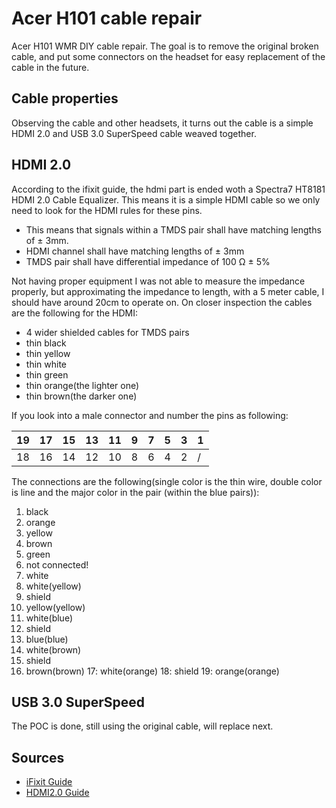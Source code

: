 # Acer H101 cable repair
Acer H101 WMR DIY cable repair. The goal is to remove the original broken cable, and put some connectors on the headset for easy replacement of the cable in the future.

## Cable properties
Observing the cable and other headsets, it turns out the cable is a simple HDMI 2.0 and USB 3.0 SuperSpeed cable weaved together.

## HDMI 2.0
According to the ifixit guide, the hdmi part is ended woth a Spectra7 HT8181 HDMI 2.0 Cable Equalizer. This means it is a simple HDMI cable so we only need to look for the HDMI rules for these pins.
* This means that signals within a TMDS pair shall have matching lengths of ± 3mm.
* HDMI channel shall have matching lengths of ± 3mm
* TMDS pair shall have differential impedance of 100 Ω ± 5%

Not having proper equipment I was not able to measure the impedance properly, but approximating the impedance to length, with a 5 meter cable, I should have around 20cm to operate on.
On closer inspection the cables are the following for the HDMI:
* 4 wider shielded cables for TMDS pairs
* thin black
* thin yellow
* thin white
* thin green
* thin orange(the lighter one)
* thin brown(the darker one)

If you look into a male connector and number the pins as following:

| 19 | 17 | 15 | 13 | 11 | 9 | 7 | 5 | 3 | 1 |
|----|----|----|----|----|---|---|---|---|---|
| 18 | 16 | 14 | 12 | 10 | 8 | 6 | 4 | 2 | / |

The connections are the following(single color is the thin wire, double color is line and the major color in the pair (within the blue pairs)):
1. black
2. orange
3. yellow
4. brown
5. green
6. not connected!
7. white
8. white(yellow)
9. shield
10. yellow(yellow)
11. white(blue)
12. shield
13. blue(blue)
14. white(brown)
15. shield
16. brown(brown)
17: white(orange)
18: shield
19: orange(orange)

## USB 3.0 SuperSpeed
The POC is done, still using the original cable, will replace next.

## Sources
* [iFixit Guide](https://www.ifixit.com/Teardown/Acer+Windows+Mixed+Reality+Headset+Developer+Edition+Teardown/96581)
* [HDMI2.0 Guide](https://ez.analog.com/video/w/documents/687/hdmi-layout-guideline)
